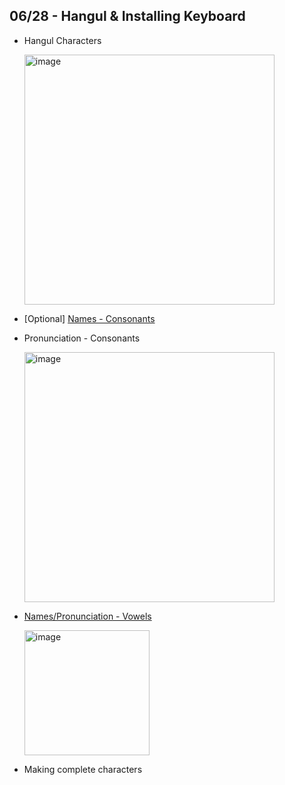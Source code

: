## 06/28 - Hangul & Installing Keyboard

* Hangul Characters
  
    <img width="400" alt="image" src="https://github.com/user-attachments/assets/8e6b52cb-99fb-4555-b3fc-1452721a98c2" />

* [Optional] [Names - Consonants](https://www.youtube.com/watch?v=6xHYhc1Ft2E)

* Pronunciation - Consonants
  
    <img width="400" alt="image" src="https://github.com/user-attachments/assets/47bc55f0-5ead-41b2-b178-42ec07386177" />

* [Names/Pronunciation - Vowels](https://www.youtube.com/watch?v=5IOBOVpfG_I)

    <img width="200" alt="image" src="https://github.com/user-attachments/assets/30e5a03f-8740-4b44-b571-3e4ed124f902" />

* Making complete characters
